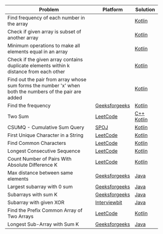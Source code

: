 | Problem                                                                                                 | Platform                                                                                          | Solution                                                         |
| ------------------------------------------------------------------------------------------------------- | ------------------------------------------------------------------------------------------------- | ---------------------------------------------------------------- |
| Find frequency of each number in the array                                                              |                                                                                                   | [Kotlin](../coding-patterns/hashing/prob1.kt)                    |
| Check if given array is subset of another array                                                         |                                                                                                   | [Kotlin](../coding-patterns/hashing/prob2.kt)                    |
| Minimum operations to make all elements equal in an array                                               |                                                                                                   | [Kotlin](../coding-patterns/hashing/prob3.kt)                    |
| Check if the given array contains duplicate elements within k distance from each other                  |                                                                                                   | [Kotlin](../coding-patterns/hashing/prob4.kt)                    |
| Find out the pair from array whose sum forms the number 'x' when both the numbers of the pair are added |                                                                                                   | [Kotlin](../coding-patterns/hashing/prob5.kt)                    |
| Find the frequency                                                                                      | [Geeksforgeeks](https://practice.geeksforgeeks.org/problems/find-the-frequency/1)                 | [Kotlin](../geeksforgeeks/find-frequency-number-array.java)      |
| Two Sum                                                                                                 | [LeetCode](https://leetcode.com/problems/two-sum/)                                                | [C++](../leetcode/1.cpp) [Kotlin](../leetcode/1.kt)              |
| CSUMQ - Cumulative Sum Query                                                                            | [SPOJ](https://www.spoj.com/problems/CSUMQ/)                                                      | [Kotlin](../spoj/CSUMQ.kt)                                       |
| First Unique Character in a String                                                                      | [LeetCode](https://leetcode.com/problems/first-unique-character-in-a-string/)                     | [Kotlin](../leetcode/387.kt)                                     |
| Find Common Characters                                                                                  | [LeetCode](https://leetcode.com/problems/find-common-characters/)                                 | [Kotlin](../leetcode/1002.kt)                                    |
| Longest Consecutive Sequence                                                                            | [LeetCode](https://leetcode.com/problems/longest-consecutive-sequence/)                           | [Kotlin](../leetcode/128.kt)                                     |
| Count Number of Pairs With Absolute Difference K                                                        | [LeetCode](https://leetcode.com/problems/count-number-of-pairs-with-absolute-difference-k/)       | [Kotlin](../leetcode/2006.kt)                                    |
| Max distance between same elements                                                                      | [Geeksforgeeks](https://practice.geeksforgeeks.org/problems/max-distance-between-same-elements/1) | [Java](../geeksforgeeks/max-distance-between-same-elements.java) |
| Largest subarray with 0 sum                                                                             | [Geeksforgeeks](https://practice.geeksforgeeks.org/problems/largest-subarray-with-0-sum/1)        | [Java](../geeksforgeeks/largest-subarray-with-0-sum.java)        |
| Subarrays with sum K                                                                                    | [Geeksforgeeks](https://practice.geeksforgeeks.org/problems/subarrays-with-sum-k/1)               | [Java](../geeksforgeeks/subarrays-with-sum-k.java)               |
| Subarray with given XOR                                                                                 | [Interviewbit](https://www.interviewbit.com/problems/subarray-with-given-xor/)                    | [Java](../interviewbit/subarray-with-given-xor.java)             |
| Find the Prefix Common Array of Two Arrays | [LeetCode](https://leetcode.com/problems/find-the-prefix-common-array-of-two-arrays/) | [Kotlin](../leetcode/2657.kt) |
| Longest Sub-Array with Sum K | [Geeksforgeeks](https://practice.geeksforgeeks.org/problems/longest-sub-array-with-sum-k0809/1) | [Java](../geeksforgeeks/longest-sub-array-with-sum-k.java) |
